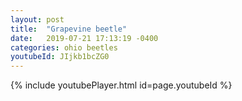 ```yaml
---
layout: post
title:  "Grapevine beetle"
date:   2019-07-21 17:13:19 -0400
categories: ohio beetles
youtubeId: JIjkb1bcZG0
---
```

{% include youtubePlayer.html id=page.youtubeId %}
